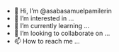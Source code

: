 - 👋 Hi, I’m @asabasamuelpamilerin
- 👀 I’m interested in ...
- 🌱 I’m currently learning ...
- 💞️ I’m looking to collaborate on ...
- 📫 How to reach me ...

<!---
asabasamuelpamilerin/asabasamuelpamilerin is a ✨ special ✨ repository because its `README.md` (this file) appears on your GitHub profile.
You can click the Preview link to take a look at your changes.
--->

